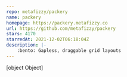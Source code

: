 ```yaml
---
repo: metafizzy/packery
name: packery
homepage: https://packery.metafizzy.co
url: https://github.com/metafizzy/packery
stars: 4170
starredAt: 2021-12-02T06:18:04Z
description: |-
    :bento: Gapless, draggable grid layouts
---
```


[object Object]
